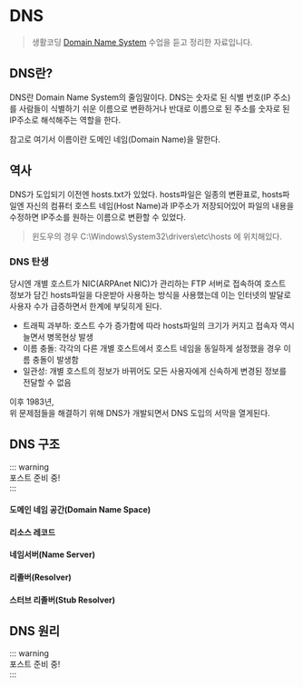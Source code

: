 DNS <Badge text="song" />
=========================

> 생활코딩 [Domain Name System](https://opentutorials.org/course/3276) 수업을 듣고 정리한 자료입니다.

DNS란?
------

DNS란 Domain Name System의 줄임말이다. DNS는 숫자로 된 식별 번호(IP 주소)를 사람들이 식별하기 쉬운 이름으로 변환하거나 반대로 이름으로 된 주소를 숫자로 된 IP주소로 해석해주는 역할을 한다.

참고로 여기서 이름이란 도메인 네임(Domain Name)을 말한다.

역사
----

DNS가 도입되기 이전엔 hosts.txt가 있었다. hosts파일은 일종의 변환표로, hosts파일엔 자신의 컴퓨터 호스트 네임(Host Name)과 IP주소가 저장되어있어 파일의 내용을 수정하면 IP주소를 원하는 이름으로 변환할 수 있었다.

> 윈도우의 경우 C:\Windows\System32\drivers\etc\hosts 에 위치해있다.

### DNS 탄생

당시엔 개별 호스트가 NIC(ARPAnet NIC)가 관리하는 FTP 서버로 접속하여 호스트 정보가 담긴 hosts파일을 다운받아 사용하는 방식을 사용했는데 이는 인터넷의 발달로 사용자 수가 급증하면서 한계에 부딪히게 된다.

-	트래픽 과부하: 호스트 수가 증가함에 따라 hosts파일의 크기가 커지고 접속자 역시 늘면서 병목현상 발생  
-	이름 충돌: 각각의 다른 개별 호스트에서 호스트 네임을 동일하게 설정했을 경우 이름 충돌이 발생함  
-	일관성: 개별 호스트의 정보가 바뀌어도 모든 사용자에게 신속하게 변경된 정보를 전달할 수 없음  

이후 1983년,  
위 문제점들을 해결하기 위해 DNS가 개발되면서 DNS 도입의 서막을 열게된다.

DNS 구조
--------

::: warning   
포스트 준비 중!   
:::

#### 도메인 네임 공간(Domain Name Space)

#### 리소스 레코드

#### 네임서버(Name Server)

#### 리졸버(Resolver)

#### 스터브 리졸버(Stub Resolver)

DNS 원리
--------

::: warning   
포스트 준비 중!   
:::
